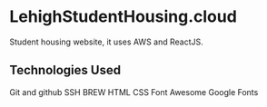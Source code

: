 # LehighStudentHousing.cloud

Student housing website, it uses AWS and ReactJS.

## Technologies Used

Git and github
SSH
BREW
HTML
CSS
Font Awesome
Google Fonts


